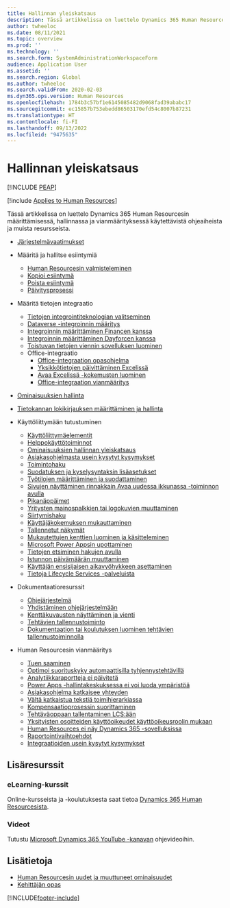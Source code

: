 ```yaml
---
title: Hallinnan yleiskatsaus
description: Tässä artikkelissa on luettelo Dynamics 365 Human Resourcesin määrittämisessä, hallinnassa ja vianmäärityksessä käytettävistä ohjeaiheista ja muista resursseista.
author: twheeloc
ms.date: 08/11/2021
ms.topic: overview
ms.prod: ''
ms.technology: ''
ms.search.form: SystemAdministrationWorkspaceForm
audience: Application User
ms.assetid: ''
ms.search.region: Global
ms.author: twheeloc
ms.search.validFrom: 2020-02-03
ms.dyn365.ops.version: Human Resources
ms.openlocfilehash: 1784b3c57bf1e6145085482d9068fad39ababc17
ms.sourcegitcommit: ec15857b753ebedd86503170efd54c8007b87231
ms.translationtype: HT
ms.contentlocale: fi-FI
ms.lasthandoff: 09/13/2022
ms.locfileid: "9475635"
---
```

# <a name="administration-overview"></a>Hallinnan yleiskatsaus


[!INCLUDE [PEAP](../includes/peap-1.md)]

[!include [Applies to Human Resources](../includes/applies-to-hr.md)]



Tässä artikkelissa on luettelo Dynamics 365 Human Resourcesin määrittämisessä, hallinnassa ja vianmäärityksessä käytettävistä ohjeaiheista ja muista resursseista.

- [Järjestelmävaatimukset](hr-admin-system-requirements.md)

- Määritä ja hallitse esiintymiä
  - [Human Resourcesin valmisteleminen](hr-admin-setup-provision.md)
  - [Kopioi esiintymä](hr-admin-setup-copy-instance.md)
  - [Poista esiintymä](hr-admin-setup-remove-instance.md)
  - [Päivitysprosessi](hr-admin-setup-update-process.md)

- Määritä tietojen integraatio
  - [Tietojen integrointiteknologian valitseminen](hr-admin-integration-choose-technology.md)
  - [Dataverse -integroinnin määritys](hr-admin-integration-common-data-service.md)
  - [Integroinnin määrittäminen Financen kanssa](hr-admin-integration-finance.md)
  - [Integroinnin määrittäminen Dayforcen kanssa](hr-admin-integration-dayforce.md)
  - [Toistuvan tietojen viennin sovelluksen luominen](hr-admin-integration-recurring-data-export.md)
  - Office-integraatio
    - [Office-integraation opasohjelma](../fin-ops-core/dev-itpro/office-integration/office-integration-tutorial.md?toc=/dynamics365/unified-operations/talent/toc.json)
    - [Yksikkötietojen päivittäminen Excelissä](../fin-ops-core/dev-itpro/office-integration/use-excel-add-in.md?toc=/dynamics365/unified-operations/talent/toc.json)
    - [Avaa Excelissä -kokemusten luominen](../fin-ops-core/dev-itpro/office-integration/office-integration-edit-excel.md?toc=/dynamics365/unified-operations/talent/toc.json)
    - [Office-integraation vianmääritys](../fin-ops-core/dev-itpro/office-integration/office-integration-troubleshooting.md?toc=/dynamics365/unified-operations/talent/toc.json)

- [Ominaisuuksien hallinta](hr-admin-manage-features.md)

- [Tietokannan lokikirjauksen määrittäminen ja hallinta](hr-admin-database-logging.md)

- Käyttöliittymään tutustuminen
  - [Käyttöliittymäelementit](../fin-ops-core/fin-ops/get-started/user-interface-elements.md?toc=/dynamics365/human-resources/toc.json)
  - [Helppokäyttötoiminnot](../fin-ops-core/fin-ops/get-started/accessibility-features.md?toc=/dynamics365/human-resources/toc.json)
  - [Ominaisuuksien hallinnan yleiskatsaus](../fin-ops-core/fin-ops/get-started/feature-management/feature-management-overview.md?toc=/dynamics365/human-resources/toc.json)
  - [Asiakasohjelmasta usein kysytyt kysymykset](../fin-ops-core/fin-ops/get-started/client-faq.md?toc=/dynamics365/human-resources/toc.json)
  - [Toimintohaku](../fin-ops-core/fin-ops/get-started/action-search.md?toc=/dynamics365/human-resources/toc.json)
  - [Suodatuksen ja kyselysyntaksin lisäasetukset](../fin-ops-core/fin-ops/get-started/advanced-filtering-query-options.md?toc=/dynamics365/human-resources/toc.json)
  - [Työtilojen määrittäminen ja suodattaminen](../fin-ops-core/fin-ops/get-started/configure-filter-workspaces.md?toc=/dynamics365/financehuman-resources/toc.json)
  - [Sivujen näyttäminen rinnakkain Avaa uudessa ikkunassa -toiminnon avulla](../fin-ops-core/fin-ops/get-started/display-pages-side-by-side.md?toc=/dynamics365/human-resources/toc.json)
  - [Pikanäppäimet](../fin-ops-core/fin-ops/get-started/shortcut-keys.md?toc=/dynamics365/human-resources/toc.json)
  - [Yritysten mainospalkkien tai logokuvien muuttaminen](../fin-ops-core/fin-ops/get-started/tasks/change-banner-or-logo.md?toc=/dynamics365/human-resources/toc.json)
  - [Siirtymishaku](../fin-ops-core/fin-ops/get-started/navigation-search.md?toc=/dynamics365/human-resources/toc.json)
  - [Käyttäjäkokemuksen mukauttaminen](../fin-ops-core/fin-ops/get-started/personalize-user-experience.md?toc=/dynamics365/human-resources/toc.json)
  - [Tallennetut näkymät](../fin-ops-core/fin-ops/get-started/saved-views.md?toc=/dynamics365/human-resources/toc.json)
  - [Mukautettujen kenttien luominen ja käsitteleminen](../fin-ops-core/fin-ops/get-started/user-defined-fields.md?toc=/dynamics365/human-resources/toc.json)
  - [Microsoft Power Appsin upottaminen](../fin-ops-core/fin-ops/get-started/embed-power-apps.md?toc=/dynamics365/human-resources/toc.json)
  - [Tietojen etsiminen hakujen avulla](../fin-ops-core/fin-ops/get-started/use-lookups-to-find-information.md?toc=/dynamics365/human-resources/toc.json)
  - [Istunnon päivämäärän muuttaminen](../fin-ops-core/fin-ops/organization-administration/tasks/change-date-session.md?toc=/dynamics365/human-resources/toc.json)
  - [Käyttäjän ensisijaisen aikavyöhykkeen asettaminen](../fin-ops-core/fin-ops/organization-administration/tasks/set-users-preferred-time-zone.md?toc=/dynamics365/human-resources/toc.json)
  - [Tietoja Lifecycle Services -palveluista](../fin-ops-core/dev-itpro/lifecycle-services/lcs-works-lcs.md?toc=/dynamics365/human-resources/toc.json)

- Dokumentaatioresurssit
  - [Ohjejärjestelmä](../fin-ops-core/fin-ops/get-started/help-overview.md?toc=/dynamics365/human-resources/toc.json)
  - [Yhdistäminen ohjejärjestelmään](../fin-ops-core/fin-ops/get-started/help-connect.md?toc=/dynamics365/human-resources/toc.json)
  - [Kenttäkuvausten näyttäminen ja vienti](../fin-ops-core/fin-ops/get-started/view-export-field-descriptions.md?toc=/dynamics365/human-resources/toc.json)
  - [Tehtävien tallennustoiminto](../fin-ops-core/dev-itpro/user-interface/task-recorder.md?toc=/dynamics365/human-resources/toc.json)
  - [Dokumentaation tai koulutuksen luominen tehtävien tallennustoiminnolla](../fin-ops-core/dev-itpro/user-interface/task-recorder-training-docs.md?toc=/dynamics365/human-resources/toc.json)

- Human Resourcesin vianmääritys
  - [Tuen saaminen](../fin-ops-core/dev-itpro/lifecycle-services/lcs-support.md)
  - [Optimoi suorituskyky automaattisilla tyhjennystehtävillä](hr-admin-troubleshooting-batch-history.md)
  - [Analytiikkaraportteja ei päivitetä](hr-admin-troubleshooting-analytic-reports.md)
  - [Power Apps -hallintakeskuksessa ei voi luoda ympäristöä](hr-admin-troubleshooting-power-apps.md)
  - [Asiakasohjelma katkaisee yhteyden](hr-admin-troubleshooting-disconnect.md)
  - [Vältä katkaistua tekstiä toimihierarkiassa](hr-admin-troubleshooting-truncate.md)
  - [Kompensaatioprosessin suorittaminen](hr-admin-troubleshooting-compensation.md)
  - [Tehtäväoppaan tallentaminen LCS:ään](hr-admin-troubleshooting-task-guide.md)
  - [Yksityisten osoitteiden käyttöoikeudet käyttöoikeusroolin mukaan](hr-admin-troubleshooting-private-addresses.md)
  - [Human Resources ei näy Dynamics 365 -sovelluksissa](hr-admin-troubleshooting-not-in-apps.md)
  - [Raportointivaihtoehdot](hr-admin-troubleshooting-reporting.md)
  - [Integraatioiden usein kysytyt kysymykset](hr-admin-troubleshooting-integration.md)

## <a name="additional-resources"></a>Lisäresurssit

### <a name="elearning-courses"></a>eLearning-kurssit
Online-kursseista ja -koulutuksesta saat tietoa [Dynamics 365 Human Resourcesista](/learn/browse/?products=dynamics-human-resources&resource_type=learning%20path).

### <a name="videos"></a>Videot

Tutustu [Microsoft Dynamics 365 YouTube -kanavan](https://www.youtube.com/channel/UCJGCg4rB3QSs8y_1FquelBQ) ohjevideoihin.

## <a name="see-also"></a>Lisätietoja

- [Human Resourcesin uudet ja muuttuneet ominaisuudet](hr-admin-whats-new.md)
- [Kehittäjän opas](hr-developer-overview.md)


[!INCLUDE[footer-include](../includes/footer-banner.md)]
